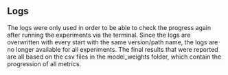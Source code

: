 ## Logs

The logs were only used in order to be able to check the progress again after running the experiments via the terminal. Since the logs are overwritten with every start with the same version/path name, the logs are no longer available for all experiments. The final results that were reported are all based on the csv files in the model_weights folder, which contain the progression of all metrics.